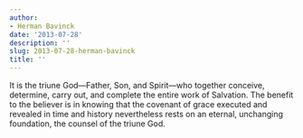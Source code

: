 ```yaml
---
author:
- Herman Bavinck
date: '2013-07-28'
description: ''
slug: 2013-07-28-herman-bavinck
title: ''
---
```

It is the triune God—Father, Son, and Spirit—who together conceive, determine, carry out, and complete the entire work of Salvation. The benefit to the believer is in knowing that the covenant of grace executed and revealed in time and history nevertheless rests on an eternal, unchanging foundation, the counsel of the triune God.



